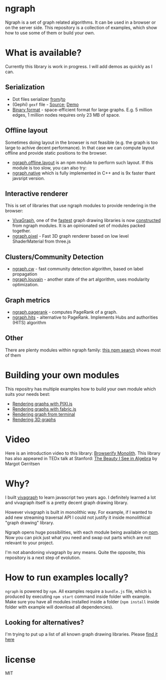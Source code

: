 # ngraph

Ngraph is a set of graph related algorithms. It can be used in a browser
or on the server side. This repository is a collection of examples, which show
how to use some of them or build your own.

# What is available?
Currently this library is work in progress. I will add demos as quickly as I can.

## Serialization
* Dot files serializer [from](https://github.com/anvaka/ngraph.fromdot)/[to](https://github.com/anvaka/ngraph.todot)
* (Gephi) `gexf` file - [Source](https://github.com/anvaka/ngraph.gexf); [Demo](https://github.com/anvaka/ngraph/tree/master/examples/storage/gephi)
* [Binary format](https://github.com/anvaka/ngraph.tobinary) - space-efficient
format for large graphs. E.g. 5 million edges, 1 million nodes requires only 23 MB of space.

## Offline layout
Sometimes doing layout in the browser is not feasible (e.g. the graph is too large
to achive decent performance). In that case we can compute layout offline and
provide static positions to the browser.

* [ngraph.offline.layout](https://github.com/anvaka/ngraph.offline.layout) is an
npm module to perform such layout. If this module is too slow, you can also
try:
* [ngraph.native](https://github.com/anvaka/ngraph.native) which is fully implemented
in C++ and is 9x faster thant javsript version.

## Interactive renderer

This is set of libraries that use ngraph modules to provide rendering in the
browser:

* [VivaGraph](https://github.com/anvaka/VivaGraphJS), one of the [fastest](https://www.youtube.com/watch?v=Ax7KSQZ0_hk)
graph drawing libraries is now [constructed](https://github.com/anvaka/VivaGraphJS/blob/master/package.json)
from ngraph modules. It is an opinionated set of modules packed together.
* [ngraph.pixel](https://github.com/anvaka/ngraph.pixel) - Fast 3D graph renderer
based on low level ShaderMaterial from three.js

## Clusters/Community Detection

* [ngraph.cw](https://github.com/anvaka/ngraph.cw) - fast community detection algorithm, based on label propagation
* [ngraph.louvain](https://github.com/anvaka/ngraph.louvain) - another state of the art algorithm, uses modularity optimization.

## Graph metrics

* [ngraph.pagerank](https://github.com/anvaka/ngraph.pagerank) - computes PageRank of a graph.
* [ngraph.hits](https://github.com/anvaka/ngraph.hits) - alternative to PageRank. Implements Hubs and authorities (HITS) algorithm

## Other

There are plenty modules within ngraph family: [this npm search](https://www.npmjs.com/search?q=ngraph)
shows most of them

# Building your own modules

This repositry has multiple examples how to build your own module which suits
your needs best:

* [Rendering graphs with PIXI.js](https://github.com/anvaka/ngraph/tree/master/examples/pixi.js)
* [Rendering graphs with fabric.js](https://github.com/anvaka/ngraph/tree/master/examples/fabric.js)
* [Rendering graph from terminal](https://github.com/anvaka/ngraph/tree/master/examples/terminal)
* [Rendering 3D graphs](https://github.com/anvaka/ngraph/tree/master/examples/three.js)

# Video
Here is an introduction video to this library: [Browserify Monolith](https://www.youtube.com/watch?v=Kp377p-NSFc). This library has also appeared in TEDx talk at Stanford: [The Beauty I See in Algebra](https://www.youtube.com/watch?v=8CX-Q0gtSp8) by Margot Gerritsen

# Why?
I built [vivagraph](https://github.com/anvaka/VivaGraphJS) to learn javascript two years ago.
I definitely learned a lot and vivagraph itself is a pretty decent graph drawing library.

However vivagraph is built in monolithic way. For example, if I wanted to add new streaming
traversal API I could not justify it inside monolithical "graph drawing" library.

Ngraph opens huge possibilities, with each module being available on [npm](https://npmjs.org/).
Now you can pick just what you need and swap out parts which are not relevant to
your project.

I'm not abandoning vivagraph by any means. Quite the opposite, this repository is
a next step of evolution.

# How to run examples locally?
`ngraph` is powered by `npm`.  All examples require a `bundle.js` file, which is produced by executing `npm start` command inside folder with example. Make sure you have all modules installed inside a folder (`npm install` inside folder with example will download all dependencies). 

Looking for alternatives?
-------------------------

I'm trying to put up a list of all known graph drawing libraries.
Please [find it here](http://anvaka.github.io/graph-drawing-libraries/#/all)

# license

MIT
